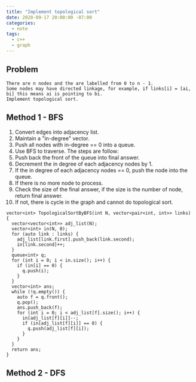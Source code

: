 ```yaml
---
title: "Implement topological sort"
date: 2020-09-17 20:00:00 -07:00
categories:
  - note
tags:
  - c++
  - graph
---
```


## Problem  
```  
There are n nodes and the are labelled from 0 to n - 1.  
Some nodes may have directed linkage, for example, if links[i] = [ai, bi] this means ai is pointing to bi.  
Implement topological sort.  
```  

## Method 1 - BFS  
1. Convert edges into adjacency list.  
2. Maintain a "in-degree" vector.  
3. Push all nodes with in-degree == 0 into a queue.  
4. Use BFS to traverse. The steps are follow:  
5. Push back the front of the queue into final answer.  
6. Decrement the in degree of each adjacency nodes by 1.  
7. If the in degree of each adjacency nodes == 0, push the node into the queue.  
8. If there is no more node to process.  
9. Check the size of the final answer, if the size is the number of node, return final answer.  
10. If not, there is cycle in the graph and cannot do topological sort.  
```
vector<int> TopologicalSortByBFS(int N, vector<pair<int, int>> links) {
  vector<vector<int>> adj_list(N);
  vector<int> in(N, 0);
  for (auto link : links) {
    adj_list[link.first].push_back(link.second);
    in[link.second]++;
  }
  queue<int> q;
  for (int i = 0; i < in.size(); i++) {
    if (in[i] == 0) {
      q.push(i);
    }
  }
  vector<int> ans;
  while (!q.empty()) {
    auto f = q.front();
    q.pop();
    ans.push_back(f);
    for (int i = 0; i < adj_list[f].size(); i++) {
      in[adj_list[f][i]]--;
      if (in[adj_list[f][i]] == 0) {
        q.push(adj_list[f][i]);
      }
    }
  }
  return ans;
}
```
## Method 2 - DFS  
